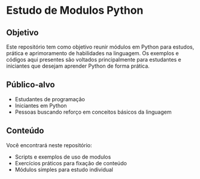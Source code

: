 # Estudo de Modulos Python

## Objetivo

Este repositório tem como objetivo reunir módulos em Python para estudos, prática e aprimoramento de habilidades na linguagem. Os exemplos e códigos aqui presentes são voltados principalmente para estudantes e iniciantes que desejam aprender Python de forma prática.

## Público-alvo

- Estudantes de programação
- Iniciantes em Python
- Pessoas buscando reforço em conceitos básicos da linguagem

## Conteúdo

Você encontrará neste repositório:
- Scripts e exemplos de uso de modulos
- Exercícios práticos para fixação de conteúdo
- Módulos simples para estudo individual
  

